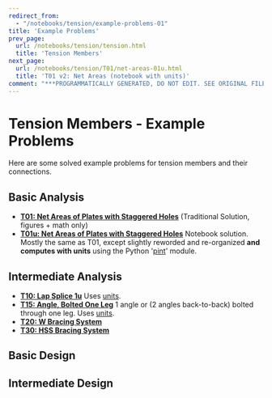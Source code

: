 ```yaml
---
redirect_from:
  - "/notebooks/tension/example-problems-01"
title: 'Example Problems'
prev_page:
  url: /notebooks/tension/tension.html
  title: 'Tension Members'
next_page:
  url: /notebooks/tension/T01/net-areas-01u.html
  title: 'T01 v2: Net Areas (notebook with units)'
comment: "***PROGRAMMATICALLY GENERATED, DO NOT EDIT. SEE ORIGINAL FILES IN /content***"
---
```

# Tension Members - Example Problems

Here are some solved example problems for tension members
and their connections.

## Basic Analysis

* **[T01: Net Areas of Plates with Staggered Holes](../../text/tension/T01/net-areas-01)**  (Traditional Solution, figures + math only)
* **[T01u: Net Areas of Plates with Staggered Holes](T01/net-areas-01u)** Notebook solution.
Mostly the same as T01, except slightly reworded and re-organized **and computes with units** 
using the Python '[pint](https://pint.readthedocs.io/)' module.

## Intermediate Analysis

* **[T10: Lap Splice 1u](T10/lap-splice-01)**  Uses [units](https://pint.readthedocs.io/).
* **[T15: Angle, Bolted One Leg](T15/bolted-single-angle-01u)**  1 angle or (2 angles back-to-back) bolted through one leg. Uses [units](https://pint.readthedocs.io/).
* **[T20: W Bracing System](T20/W-brace-01)**
* **[T30: HSS Bracing System](T30/HSS-brace-01-v4)**

## Basic Design

## Intermediate Design
